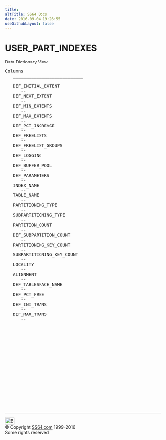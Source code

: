```yaml
---
title:
altTitle: SS64 Docs
date: 2016-09-04 19:26:55
useGithubLayout: false
---
```

<!-- #BeginLibraryItem "/Library/head_orad.lbi" --><!-- #EndLibraryItem --><h1>USER_PART_INDEXES </h1><p> Data Dictionary View </p> 
 
<pre>Columns
   ___________________________
 
   DEF_INITIAL_EXTENT
      --
   DEF_NEXT_EXTENT
      --
   DEF_MIN_EXTENTS
      --
   DEF_MAX_EXTENTS
      --
   DEF_PCT_INCREASE
      --
   DEF_FREELISTS
      --
   DEF_FREELIST_GROUPS
      --
   DEF_LOGGING
      --
   DEF_BUFFER_POOL
      --
   DEF_PARAMETERS
      --
   INDEX_NAME
      --
   TABLE_NAME
      --
   PARTITIONING_TYPE
      --
   SUBPARTITIONING_TYPE
      --
   PARTITION_COUNT
      --
   DEF_SUBPARTITION_COUNT
      --
   PARTITIONING_KEY_COUNT
      --
   SUBPARTITIONING_KEY_COUNT
      --
   LOCALITY
      --
   ALIGNMENT
      --
   DEF_TABLESPACE_NAME
      --
   DEF_PCT_FREE
      --
   DEF_INI_TRANS
      --
   DEF_MAX_TRANS
      --

</pre><!-- #BeginLibraryItem "/Library/foot_orad.lbi" --><p>
<!-- oracle-footer -->
<ins class="adsbygoogle" style="display:inline-block;width:300px;height:250px" data-ad-client="ca-pub-6140977852749469" data-ad-slot="4275490898"></ins>
<script>
(adsbygoogle = window.adsbygoogle || []).push({});
</script></p>
<hr>
<div id="bl" class="footer"><a href="USER_PART_INDEXES.html#"><img src="../images/top.png" width="30" height="22" alt="Back to the Top"></a></div>
<div id="br" class="footer, tagline">© Copyright <a href="../index.html">SS64.com</a> 1999-2016<br>
Some rights reserved</div>
<!-- #EndLibraryItem -->

